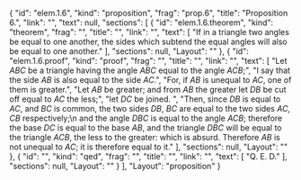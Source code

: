 {
  "id": "elem.1.6",
  "kind": "proposition",
  "frag": "prop.6",
  "title": "Proposition 6.",
  "link": "",
  "text": null,
  "sections": [
    {
      "id": "elem.1.6.theorem",
      "kind": "theorem",
      "frag": "",
      "title": "",
      "link": "",
      "text": [
        "If in a triangle two angles be equal to one another, the sides which subtend the equal angles will also be equal to one another."
      ],
      "sections": null,
      "Layout": ""
    },
    {
      "id": "elem.1.6.proof",
      "kind": "proof",
      "frag": "",
      "title": "",
      "link": "",
      "text": [
        "Let <var>ABC</var> be a triangle having the angle <var>ABC</var> equal to the angle <var>ACB</var>;",
        "I say that the side <var>AB</var> is also equal to the side <var>AC</var>.",
        "For, if <var>AB</var> is unequal to <var>AC</var>, one of them is greater.",
        "Let <var>AB</var> be greater; and from <var>AB</var> the greater let <var>DB</var> be cut off equal to <var>AC</var> the less;",
        "let <var>DC</var> be joined. ",
        "Then, since <var>DB</var> is equal to <var>AC</var>, and <var>BC</var> is common, the two sides <var>DB</var>, <var>BC</var> are equal to the two sides <var>AC</var>, <var>CB</var> respectively;\n        and the angle <var>DBC</var> is equal to the angle <var>ACB</var>; therefore the base <var>DC</var> is equal to the base <var>AB</var>, and the triangle <var>DBC</var> will be equal to the triangle <var>ACB</var>, the less to the greater: which is absurd. Therefore <var>AB</var> is not unequal to <var>AC</var>; it is therefore equal to it."
      ],
      "sections": null,
      "Layout": ""
    },
    {
      "id": "",
      "kind": "qed",
      "frag": "",
      "title": "",
      "link": "",
      "text": [
        "Q. E. D."
      ],
      "sections": null,
      "Layout": ""
    }
  ],
  "Layout": "proposition"
}
